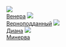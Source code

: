 ![](/books/prose_classic/Генрих%20Манн/Венера.jpg)  
[Венера](/books/prose_classic/Генрих%20Манн/Венера)
![](/books/prose_classic/Генрих%20Манн/Верноподданный.jpg)  
[Верноподданный](/books/prose_classic/Генрих%20Манн/Верноподданный)
![](/books/prose_classic/Генрих%20Манн/Диана.jpg)  
[Диана](/books/prose_classic/Генрих%20Манн/Диана)
![](/books/prose_classic/Генрих%20Манн/Минерва.jpg)  
[Минерва](/books/prose_classic/Генрих%20Манн/Минерва)